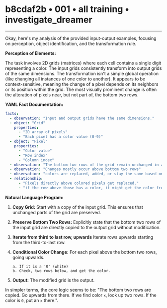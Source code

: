 # b8cdaf2b • 001 • all training • investigate_dreamer

---
Okay, here's my analysis of the provided input-output examples, focusing on perception, object identification, and the transformation rule.

**Perception of Elements:**

The task involves 2D grids (matrices) where each cell contains a single digit representing a color. The input grids consistently transform into output grids of the same dimensions. The transformation isn't a simple global operation (like changing all instances of one color to another). It appears to be context-sensitive, meaning the change of a pixel depends on its neighbors or its position within the grid. The most visually prominent change is often the alteration of pixels near, but not part of, the bottom two rows.

**YAML Fact Documentation:**



```yaml
facts:
  - observation: "Input and output grids have the same dimensions."
  - object: "Grid"
    properties:
      - "2D array of pixels"
      - "Each pixel has a color value (0-9)"
  - object: "Pixel"
    properties:
      - "Color value"
      - "Row index"
      - "Column index"
  - observation: "The bottom two rows of the grid remain unchanged in all examples"
  - observation: "Changes mostly occur above bottom two rows"
  - observation: "colors are replaced, added, or stay the same based on a pattern"
  - relationship:
      - "Pixels directly above colored pixels get replaced."
      - "if the row above those has a color, it might get the color from two rows below."
```



**Natural Language Program:**

1.  **Copy Grid:** Start with a copy of the input grid. This ensures that unchanged parts of the grid are preserved.

2.  **Preserve Bottom Two Rows:** Explicitly state that the bottom two rows of the input grid are directly copied to the output grid without modification.

3. **Iterate from third to last row, upwards** Iterate rows upwards starting from the third-to-last row.

4.  **Conditional Color Change:** For each pixel above the bottom two rows, going upwards.

        a. If it is a '0' (white)
        b. Check, two rows below, and get the color.

5.  **Output:** The modified grid is the output.

In simpler terms, the core logic seems to be: "The bottom two rows are copied. Go upwards from there. If we find color `x`, look up two rows. If the color is `0`, put an `x` there.".

